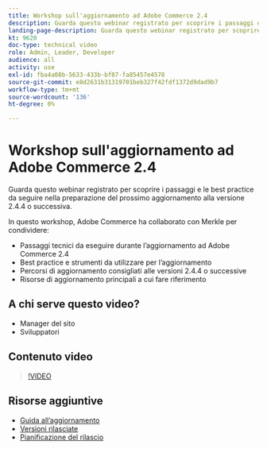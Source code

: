 ```yaml
---
title: Workshop sull'aggiornamento ad Adobe Commerce 2.4
description: Guarda questo webinar registrato per scoprire i passaggi dell’aggiornamento Adobe Commerce e le best practice per la versione 2.4.4 o successiva.
landing-page-description: Guarda questo webinar registrato per scoprire i passaggi e le best practice per l’aggiornamento ad Adobe Commerce 2.4.
kt: 9620
doc-type: technical video
role: Admin, Leader, Developer
audience: all
activity: use
exl-id: fba4a08b-5633-433b-bf87-fa85457e4578
source-git-commit: e8d2631b31319701beb327f42fdf1372d9dad9b7
workflow-type: tm+mt
source-wordcount: '136'
ht-degree: 0%

---
```


# Workshop sull&#39;aggiornamento ad Adobe Commerce 2.4

Guarda questo webinar registrato per scoprire i passaggi e le best practice da seguire nella preparazione del prossimo aggiornamento alla versione 2.4.4 o successiva.

In questo workshop, Adobe Commerce ha collaborato con Merkle per condividere:

- Passaggi tecnici da eseguire durante l’aggiornamento ad Adobe Commerce 2.4
- Best practice e strumenti da utilizzare per l’aggiornamento
- Percorsi di aggiornamento consigliati alle versioni 2.4.4 o successive
- Risorse di aggiornamento principali a cui fare riferimento

## A chi serve questo video?

- Manager del sito
- Sviluppatori

## Contenuto video

>[!VIDEO](https://video.tv.adobe.com/v/340038?quality=12&learn=on)

## Risorse aggiuntive

- [Guida all’aggiornamento](https://experienceleague.adobe.com/docs/commerce-operations/upgrade-guide/overview.html)
- [Versioni rilasciate](https://experienceleague.adobe.com/docs/commerce-operations/release/versions.html)
- [Pianificazione del rilascio](https://experienceleague.adobe.com/docs/commerce-operations/release/planning/schedule.html)

